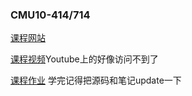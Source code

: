 ### CMU10-414/714
 [课程网站](https://dlsyscourse.org/)
 
[课程视频](https://www.bilibili.com/video/BV1Rg4y137jH/?spm_id_from=333.337.search-card.all.click&vd_source=fc4fce5f83625e462e7f7c44f9174ad2)Youtube上的好像访问不到了

[课程作业](https://dlsyscourse.org/assignments/)
学完记得把源码和笔记update一下
